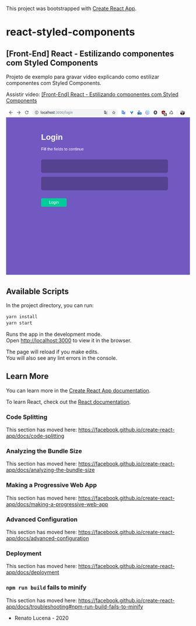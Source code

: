 This project was bootstrapped with [Create React App](https://github.com/facebook/create-react-app).

# react-styled-components
## [Front-End] React - Estilizando componentes com Styled Components

Projeto de exemplo para gravar video explicando como estilizar componentes com Styled Components.

Assistir vídeo: [[Front-End] React - Estilizando componentes com Styled Components](https://www.youtube.com/watch?v=zNn255_BOvk)

![tela](captura.png) 

## Available Scripts

In the project directory, you can run:

```sh
yarn install
yarn start

```

Runs the app in the development mode.<br>
Open [http://localhost:3000](http://localhost:3000) to view it in the browser.

The page will reload if you make edits.<br>
You will also see any lint errors in the console.

## Learn More

You can learn more in the [Create React App documentation](https://facebook.github.io/create-react-app/docs/getting-started).

To learn React, check out the [React documentation](https://reactjs.org/).

### Code Splitting

This section has moved here: https://facebook.github.io/create-react-app/docs/code-splitting

### Analyzing the Bundle Size

This section has moved here: https://facebook.github.io/create-react-app/docs/analyzing-the-bundle-size

### Making a Progressive Web App

This section has moved here: https://facebook.github.io/create-react-app/docs/making-a-progressive-web-app

### Advanced Configuration

This section has moved here: https://facebook.github.io/create-react-app/docs/advanced-configuration

### Deployment

This section has moved here: https://facebook.github.io/create-react-app/docs/deployment

### `npm run build` fails to minify

This section has moved here: https://facebook.github.io/create-react-app/docs/troubleshooting#npm-run-build-fails-to-minify

- Renato Lucena - 2020